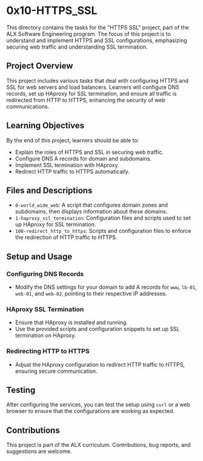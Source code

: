 # 0x10-HTTPS_SSL

This directory contains the tasks for the "HTTPS SSL" project, part of the ALX Software Engineering program. The focus of this project is to understand and implement HTTPS and SSL configurations, emphasizing securing web traffic and understanding SSL termination.

## Project Overview

This project includes various tasks that deal with configuring HTTPS and SSL for web servers and load balancers. Learners will configure DNS records, set up HAproxy for SSL termination, and ensure all traffic is redirected from HTTP to HTTPS, enhancing the security of web communications.

## Learning Objectives

By the end of this project, learners should be able to:

- Explain the roles of HTTPS and SSL in securing web traffic.
- Configure DNS A records for domain and subdomains.
- Implement SSL termination with HAproxy.
- Redirect HTTP traffic to HTTPS automatically.

## Files and Descriptions

- `0-world_wide_web`: A script that configures domain zones and subdomains, then displays information about these domains.
- `1-haproxy_ssl_termination`: Configuration files and scripts used to set up HAproxy for SSL termination.
- `100-redirect_http_to_https`: Scripts and configuration files to enforce the redirection of HTTP traffic to HTTPS.

## Setup and Usage

### Configuring DNS Records

- Modify the DNS settings for your domain to add A records for `www`, `lb-01`, `web-01`, and `web-02`, pointing to their respective IP addresses.

### HAproxy SSL Termination

- Ensure that HAproxy is installed and running.
- Use the provided scripts and configuration snippets to set up SSL termination on HAproxy.

### Redirecting HTTP to HTTPS

- Adjust the HAproxy configuration to redirect HTTP traffic to HTTPS, ensuring secure communication.

## Testing

After configuring the services, you can test the setup using `curl` or a web browser to ensure that the configurations are working as expected.

## Contributions

This project is part of the ALX curriculum. Contributions, bug reports, and suggestions are welcome.
